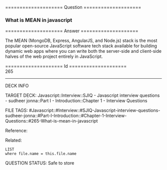 ==================== Question ====================  

### What is MEAN in javascript  

==================== Answer ====================  

The MEAN (MongoDB, Express, AngularJS, and Node.js) stack is the most popular
open-source JavaScript software tech stack available for building dynamic web
apps where you can write both the server-side and client-side halves of the web
project entirely in JavaScript.

==================== Id ====================  
265
<!--ID: 1707879867256-->

---

DECK INFO

TARGET DECK: Javascript::Interview::SJIQ - Javascript interview questions - sudheer jonna::Part I - Introduction::Chapter 1 - Interview Questions

FILE TAGS: #Javascript::#Interview::#SJIQ-Javascript-interview-questions-sudheer-jonna::#Part-I-Introduction::#Chapter-1-Interview-Questions::#265-What-is-mean-in-javascript

Reference:

Related:

```dataview
LIST
where file.name = this.file.name
```
QUESTION STATUS: Safe to store
